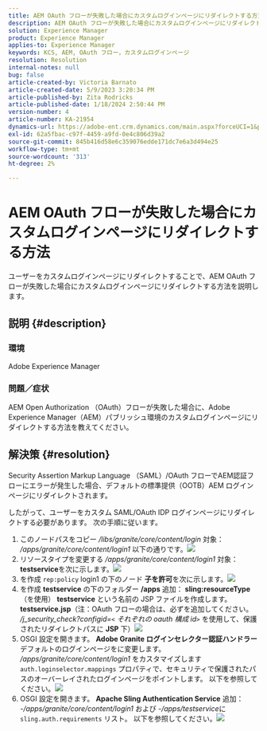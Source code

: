 ```yaml
---
title: AEM OAuth フローが失敗した場合にカスタムログインページにリダイレクトする方法
description: AEM OAuth フローが失敗した場合にカスタムログインページにリダイレクトする方法を説明します。
solution: Experience Manager
product: Experience Manager
applies-to: Experience Manager
keywords: KCS, AEM, OAuth フロー，カスタムログインページ
resolution: Resolution
internal-notes: null
bug: false
article-created-by: Victoria Barnato
article-created-date: 5/9/2023 3:20:34 PM
article-published-by: Zita Rodricks
article-published-date: 1/18/2024 2:50:44 PM
version-number: 4
article-number: KA-21954
dynamics-url: https://adobe-ent.crm.dynamics.com/main.aspx?forceUCI=1&pagetype=entityrecord&etn=knowledgearticle&id=08a22b08-7dee-ed11-8849-6045bd0065b6
exl-id: 62a5fbac-c97f-4459-a9fd-0e4c806d39a2
source-git-commit: 845b416d58e6c359076edde171dc7e6a3d494e25
workflow-type: tm+mt
source-wordcount: '313'
ht-degree: 2%

---
```


# AEM OAuth フローが失敗した場合にカスタムログインページにリダイレクトする方法


ユーザーをカスタムログインページにリダイレクトすることで、AEM OAuth フローが失敗した場合にカスタムログインページにリダイレクトする方法を説明します。

## 説明 {#description}


### <b>環境</b>

Adobe Experience Manager



### <b>問題／症状</b>

AEM Open Authorization （OAuth）フローが失敗した場合に、Adobe Experience Manager（AEM）パブリッシュ環境のカスタムログインページにリダイレクトする方法を教えてください。


## 解決策 {#resolution}


Security Assertion Markup Language （SAML）/OAuth フローでAEM認証フローにエラーが発生した場合、デフォルトの標準提供（OOTB）AEM ログインページにリダイレクトされます。

したがって、ユーザーをカスタム SAML/OAuth IDP ログインページにリダイレクトする必要があります。 次の手順に従います。

1. このノードパスをコピー */libs/granite/core/content/login* 対象： */apps/granite/core/content/login1* 以下の通りです。![](assets/704db5a9-53eb-ed11-a7c6-6045bd006e5a.png)
2. リソースタイプを変更する */apps/granite/core/content/login1* 対象： <b>testservice</b>を次に示します。![](assets/25e0ebb5-ede4-ed11-a7c7-6045bd006a22.png)
3. を作成 `rep:policy` login1 の下のノード <b>子を許可</b>を次に示します。![](assets/cc0347ce-ede4-ed11-a7c7-6045bd006a22.png)
4. を作成 <b>testservice</b> の下のフォルダー <b>/apps</b> 追加： <b>sling:resourceType</b> （を使用） <b>testservice</b> という名前の JSP ファイルを作成します。 <b>testservice.jsp</b>（注：OAuth フローの場合は、必ずを追加してください。 */j_security_check?configid=`<` それぞれの oauth 構成 id`>`* を使用して、保護されたリダイレクトパスに <b>JSP</b> 下）![](assets/aec657e1-ede4-ed11-a7c7-6045bd006a22.png)
5. OSGI 設定を開きます。 <b>Adobe Granite ログインセレクター認証ハンドラー</b> デフォルトのログインページをに変更します。 */apps/granite/core/content/login1* をカスタマイズします `auth.loginselector.mappings` プロパティで、セキュリティで保護されたパスのオーバーレイされたログインページをポイントします。 以下を参照してください。![](assets/b45869f6-ede4-ed11-a7c7-6045bd006a22.png)
6. OSGI 設定を開きます。 <b>Apache Sling Authentication Service</b> 追加： *-/apps/granite/core/content/login1* および *-/apps/testservice*&#x200B;に `sling.auth.requirements` リスト。 以下を参照してください。![](assets/494fad08-eee4-ed11-a7c7-6045bd006a22.png)
